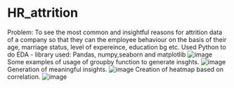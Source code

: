 # HR_attrition
Problem: To see the most common and insightful reasons for attrition data of a company so that they can the employee behaviour on the basis of their age, marriage status, level of expereince, education bg etc.
Used Python to do EDA - library used: Pandas, numpy,seaborn and matplotlib
![image](https://github.com/Dataanthusiast/HR_attrition/assets/128246911/a69ee405-162b-43c3-955e-557116e2c871)
Some examples of usage of groupby function to generate insghts.
![image](https://github.com/Dataanthusiast/HR_attrition/assets/128246911/01d0378a-9e64-40a5-9d61-21d97d2ffb0a)
Generation of meaningful insights.
![image](https://github.com/Dataanthusiast/HR_attrition/assets/128246911/af0ae094-b35d-4cd4-922e-04b3f071dff8)
Creation of heatmap based on correlation.
![image](https://github.com/Dataanthusiast/HR_attrition/assets/128246911/db1c40ba-ab15-490f-bce3-3b8dc5c1dab3)
